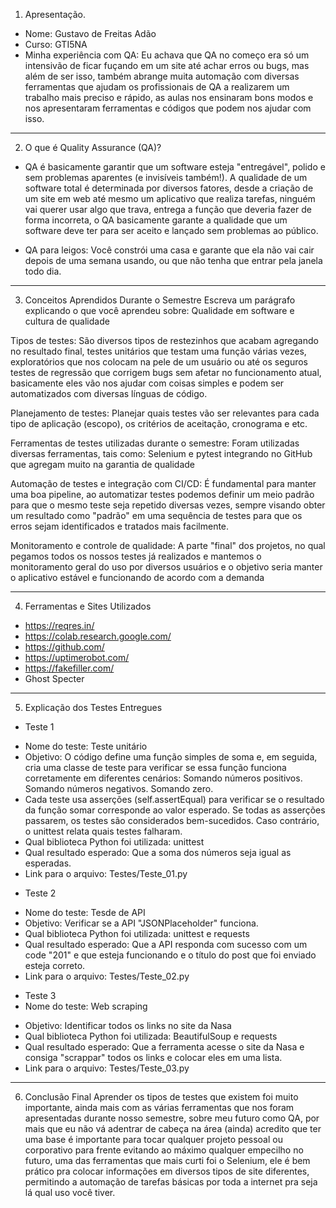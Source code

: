 
1. Apresentação.
- Nome: Gustavo de Freitas Adão
- Curso: GTI5NA
- Minha experiência com QA: Eu achava que QA no começo era só um intensivão de ficar fuçando em um site até achar erros ou bugs, mas além de ser isso, também abrange muita automação com diversas ferramentas que ajudam os profissionais de QA a realizarem um trabalho mais preciso e rápido, as aulas nos ensinaram bons modos e nos apresentaram ferramentas e códigos que podem nos ajudar com isso.
___________________________________________________________________________
2. O que é Quality Assurance (QA)?
- QA é basicamente garantir que um software esteja "entregável", polido e sem problemas aparentes (e invisíveis também!). A qualidade de um software total é determinada por diversos fatores, desde a criação de um site em web até mesmo um aplicativo que realiza tarefas, ninguém vai querer usar algo que trava, entrega a função que deveria fazer de forma incorreta, o QA basicamente garante a qualidade que um software deve ter para ser aceito e lançado sem problemas ao público.

- QA para leigos: Você constrói uma casa e garante que ela não vai cair depois de uma semana usando, ou que não tenha que entrar pela janela todo dia.
___________________________________________________________________________
3. Conceitos Aprendidos Durante o Semestre
Escreva um parágrafo explicando o que você aprendeu sobre:
Qualidade em software e cultura de qualidade


Tipos de testes: São diversos tipos de restezinhos que acabam agregando no resultado final, testes unitários que testam uma função várias vezes, exploratórios que nos colocam na pele de um usuário ou até os seguros testes de regressão que corrigem bugs sem afetar no funcionamento atual, basicamente eles vão nos ajudar com coisas simples e podem ser automatizados com diversas línguas de código.


Planejamento de testes: Planejar quais testes vão ser relevantes para cada tipo de aplicação (escopo), os critérios de aceitação, cronograma e etc.


Ferramentas de testes utilizadas durante o semestre: Foram utilizadas diversas ferramentas, tais como: Selenium e pytest integrando no GitHub que agregam muito na garantia de qualidade


Automação de testes e integração com CI/CD: É fundamental para manter uma boa pipeline, ao automatizar testes podemos definir um meio padrão para que o mesmo teste seja repetido diversas vezes, sempre visando obter um resultado como "padrão" em uma sequência de testes para que os erros sejam identificados e tratados mais facilmente.


Monitoramento e controle de qualidade: A parte "final" dos projetos, no qual pegamos todos os nossos testes já realizados e mantemos o monitoramento geral do uso por diversos usuários e o objetivo seria manter o aplicativo estável e funcionando de acordo com a demanda
___________________________________________________________________________
4. Ferramentas e Sites Utilizados
- https://reqres.in/
- https://colab.research.google.com/
- https://github.com/
- https://uptimerobot.com/
- https://fakefiller.com/
- Ghost Specter
___________________________________________________________________________
5. Explicação dos Testes Entregues
* Teste 1
- Nome do teste: Teste unitário
- Objetivo:
O código define uma função simples de soma e, em seguida, cria uma classe de teste para verificar se essa função funciona corretamente em diferentes cenários:
Somando números positivos.
Somando números negativos.
Somando zero.
- Cada teste usa asserções (self.assertEqual) para verificar se o resultado da função somar corresponde ao valor esperado. Se todas as asserções passarem, os testes são considerados bem-sucedidos. Caso contrário, o unittest relata quais testes falharam.
- Qual biblioteca Python foi utilizada: unittest
- Qual resultado esperado: Que a soma dos números seja igual as esperadas.
- Link para o arquivo: Testes/Teste_01.py

* Teste 2
- Nome do teste: Tesde de API
- Objetivo: Verificar se a API "JSONPlaceholder" funciona.
- Qual biblioteca Python foi utilizada: unittest e requests
- Qual resultado esperado: Que a API responda com sucesso com um code "201" e que esteja funcionando e o título do post que foi enviado esteja correto.
- Link para o arquivo: Testes/Teste_02.py


* Teste 3
* Nome do teste: Web scraping
- Objetivo: Identificar todos os links no site da Nasa
- Qual biblioteca Python foi utilizada: BeautifulSoup e requests
- Qual resultado esperado: Que a ferramenta acesse o site da Nasa e consiga "scrappar" todos os links e colocar eles em uma lista.
- Link para o arquivo: Testes/Teste_03.py
___________________________________________________________________________
6. Conclusão Final
Aprender os tipos de testes que existem foi muito importante, ainda mais com as várias ferramentas que nos foram apresentadas durante nosso semestre, sobre meu futuro como QA, por mais que eu não vá adentrar de cabeça na área (ainda) acredito que ter uma base é importante para tocar qualquer projeto pessoal ou corporativo para frente evitando ao máximo qualquer empecilho no futuro, uma das ferramentas que mais curti foi o Selenium, ele é bem prático pra colocar informações em diversos tipos de site diferentes, permitindo a automação de tarefas básicas por toda a internet pra seja lá qual uso você tiver.
